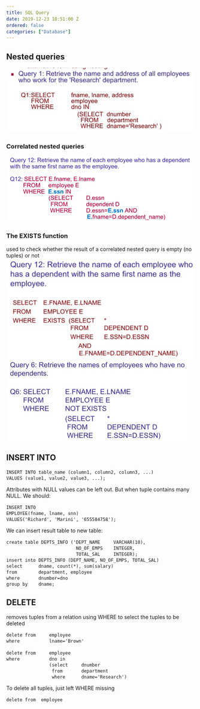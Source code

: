 ```yaml
---
title: SQL Query
date: 2019-12-23 18:51:00 Z
ordered: false
categories: ["Database"]
---
```


## Nested queries

![](/assets/img/img_15766624229412.jpg)

### Correlated nested queries

![Screen Shot 2019-12-18 at 10.45.50](/assets/img/img_Screen%20Shot%202019-12-18%20at%2010.45.50.png)

### The EXISTS function

used to check whether the result of a correlated nested query is empty (no tuples) or not
![](/assets/img/img_15766630548457.jpg)
![](/assets/img/img_15766631010888.jpg)

## INSERT INTO

```
INSERT INTO table_name (column1, column2, column3, ...)
VALUES (value1, value2, value3, ...);
```

Attributes with NULL values can be left out. But when tuple contains many NULL. We should:

```
INSERT INTO
EMPLOYEE(fname, lname, snn)
VALUES('Richard', 'Marini', '655584758');
```

We can insert result table to new table:

```
create table DEPTS_INFO ('DEPT_NAME     VARCHAR(10),
                          NO_OF_EMPS    INTEGER,
                          TOTAL_SAL     INTEGER);
insert into DEPTS_INFO (DEPT_NAME, NO_OF_EMPS, TOTAL_SAL)
select      dname, count(*), sum(salary)
from        department, employee
where       dnumber=dno
group by    dname;
```

## DELETE

removes tuples from a relation using WHERE to select the tuples to be deleted

```
delete from     employee
where           lname='Brown'

delete from     employee
where           dno in
                (select     dnumber
                 from       department
                 where      dname='Research')
```

To delete all tuples, just left WHERE missing

```
delete from  employee
```
